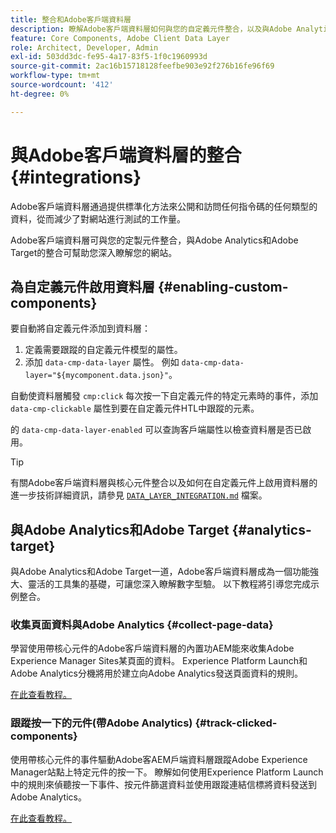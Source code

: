 ```yaml
---
title: 整合和Adobe客戶端資料層
description: 瞭解Adobe客戶端資料層如何與您的自定義元件整合，以及與Adobe Analytics和Adobe Target的整合如何幫助您深入瞭解您的網站
feature: Core Components, Adobe Client Data Layer
role: Architect, Developer, Admin
exl-id: 503dd3dc-fe95-4a17-83f5-1f0c1960993d
source-git-commit: 2ac16b15718128feefbe903e92f276b16fe96f69
workflow-type: tm+mt
source-wordcount: '412'
ht-degree: 0%

---
```


# 與Adobe客戶端資料層的整合 {#integrations}

Adobe客戶端資料層通過提供標準化方法來公開和訪問任何指令碼的任何類型的資料，從而減少了對網站進行測試的工作量。

Adobe客戶端資料層可與您的定製元件整合，與Adobe Analytics和Adobe Target的整合可幫助您深入瞭解您的網站。

## 為自定義元件啟用資料層 {#enabling-custom-components}

要自動將自定義元件添加到資料層：

1. 定義需要跟蹤的自定義元件模型的屬性。
1. 添加 `data-cmp-data-layer` 屬性。 例如 `data-cmp-data-layer="${mycomponent.data.json}"`。

自動使資料層觸發 `cmp:click` 每次按一下自定義元件的特定元素時的事件，添加 `data-cmp-clickable` 屬性到要在自定義元件HTL中跟蹤的元素。

的 `data-cmp-data-layer-enabled` 可以查詢客戶端屬性以檢查資料層是否已啟用。

>[!TIP]
>
>有關Adobe客戶端資料層與核心元件整合以及如何在自定義元件上啟用資料層的進一步技術詳細資訊，請參見 [`DATA_LAYER_INTEGRATION.md`](https://github.com/adobe/aem-core-wcm-components/blob/master/DATA_LAYER_INTEGRATION.md) 檔案。

## 與Adobe Analytics和Adobe Target {#analytics-target}

與Adobe Analytics和Adobe Target一道，Adobe客戶端資料層成為一個功能強大、靈活的工具集的基礎，可讓您深入瞭解數字型驗。 以下教程將引導您完成示例整合。

### 收集頁面資料與Adobe Analytics {#collect-page-data}

學習使用帶核心元件的Adobe客戶端資料層的內置功AEM能來收集Adobe Experience Manager Sites某頁面的資料。 Experience Platform Launch和Adobe Analytics分機將用於建立向Adobe Analytics發送頁面資料的規則。

[在此查看教程。](https://experienceleague.adobe.com/docs/experience-manager-learn/sites/integrations/analytics/collect-data-analytics.html)

### 跟蹤按一下的元件(帶Adobe Analytics) {#track-clicked-components}

使用帶核心元件的事件驅動Adobe客AEM戶端資料層跟蹤Adobe Experience Manager站點上特定元件的按一下。 瞭解如何使用Experience Platform Launch中的規則來偵聽按一下事件、按元件篩選資料並使用跟蹤連結信標將資料發送到Adobe Analytics。

[在此查看教程。](https://experienceleague.adobe.com/docs/experience-manager-learn/sites/integrations/analytics/track-clicked-component.html)

